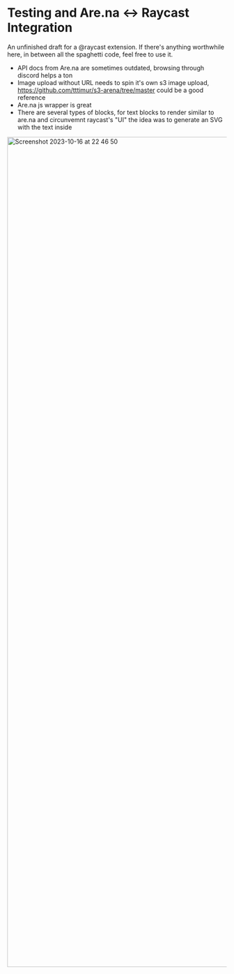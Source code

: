 # Testing and Are.na <-> Raycast Integration

An unfinished draft for a @raycast extension. If there's anything worthwhile here, in between all the spaghetti code, feel free to use it.

- API docs from Are.na are sometimes outdated, browsing through discord helps a ton
- Image upload without URL needs to spin it's own s3 image upload, https://github.com/tttimur/s3-arena/tree/master could be a good reference
- Are.na js wrapper is great
- There are several types of blocks, for text blocks to render similar to are.na and circunvemnt raycast's "UI" the idea was to generate an SVG with the text inside

<img width="1905" alt="Screenshot 2023-10-16 at 22 46 50" src="https://github.com/isabelsa/arena/assets/25415758/460f066d-7a78-43cf-968d-440399783c68">
